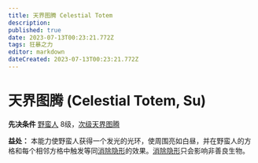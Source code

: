 ```yaml
---
title: 天界图腾 Celestial Totem
description: 
published: true
date: 2023-07-13T00:23:21.772Z
tags: 狂暴之力
editor: markdown
dateCreated: 2023-07-13T00:23:21.772Z
---
```


# 天界图腾 (Celestial Totem, Su)

**先决条件** [野蛮人](/野蛮人) 8级，[次级天界图腾](/狂暴之力/次级天界图腾)

**益处：** 本能力使野蛮人获得一个发光的光环，使周围亮如白昼，并在野蛮人的方格和每个相邻方格中触发等同[消除隐形](/法术列表/消除隐形_Invisibility_purge)的效果。[消除隐形](/法术列表/消除隐形_Invisibility_purge)只会影响非善良生物。